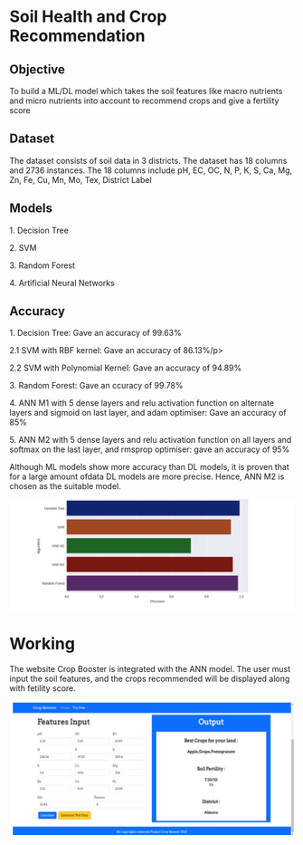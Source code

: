 # Soil Health and Crop Recommendation
<h2>Objective</h2>
<p>To build a ML/DL model which takes the soil features like macro nutrients and micro nutrients into account to recommend crops and give a fertility score</p>

<h2>Dataset</h2>
<p>The dataset consists of soil data in 3 districts. The dataset has 18 columns and 2736 instances. The 18 columns include pH, EC, OC, N, P, K, S, Ca, Mg, Zn, Fe, Cu, Mn, Mo, Tex, District Label</p>

<h2>Models</h2>
<p>1. Decision Tree</p>
<p>2. SVM </p>
<p>3. Random Forest</p>
<p>4. Artificial Neural Networks</p>
<h2>Accuracy</h2>
<p>1. Decision Tree: Gave an accuracy of 99.63%</p>
<p>2.1 SVM with RBF kernel: Gave an accuracy of 86.13%/p>
<p>2.2 SVM with Polynomial Kernel: Gave an accuracy of 94.89%</p> 
<p>3. Random Forest: Gave an ccuracy of 99.78%</p>
<p>4. ANN M1 with 5 dense layers and relu activation function on alternate layers and sigmoid on last layer, and adam optimiser: Gave an accuracy of 85%</p>
<p>5. ANN M2 with 5 dense layers and relu activation function on all layers and softmax on the last layer, and rmsprop optimiser: gave an accuracy of 95%</p>
<p> Although ML models show more accuracy than DL models, it is proven that for a large amount ofdata DL models are more precise. Hence, ANN M2 is chosen as the suitable model. </p>

<img src="soil 1.jpeg.jpeg">

# Working
<p> The website Crop Booster is integrated with the ANN model. The user must input the soil features, and the crops recommended will be displayed along with fetility score.</p>
<img src="soil 2.jpeg">
